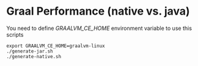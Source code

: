 # Graal Performance (native vs. java)

You need to define _GRAALVM_CE_HOME_ environment variable to use this scripts

```
export GRAALVM_CE_HOME=graalvm-linux
./generate-jar.sh
./generate-native.sh
```
